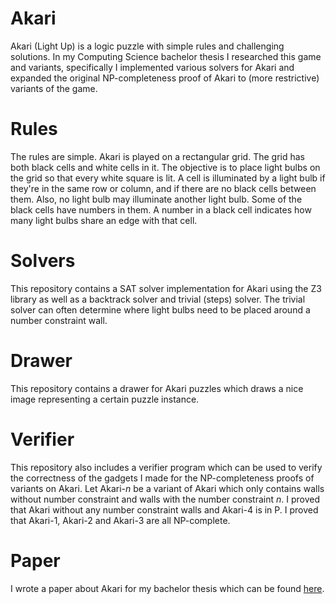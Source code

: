 # Akari
Akari (Light Up) is a logic puzzle with simple rules and challenging solutions. In my Computing Science bachelor thesis I researched this game and variants, specifically I implemented various solvers for Akari and expanded the original NP-completeness proof of Akari to (more restrictive) variants of the game.

# Rules
The rules are simple. Akari is played on a rectangular grid. The grid has both black cells and white cells in it. The objective is to place light bulbs on the grid so that every white square is lit. A cell is illuminated by a light bulb if they're in the same row or column, and if there are no black cells between them. Also, no light bulb may illuminate another light bulb. Some of the black cells have numbers in them. A number in a black cell indicates how many light bulbs share an edge with that cell.

# Solvers
This repository contains a SAT solver implementation for Akari using the Z3 library as well as a backtrack solver and trivial (steps) solver. The trivial solver can often determine where light bulbs need to be placed around a number constraint wall.

# Drawer
This repository contains a drawer for Akari puzzles which draws a nice image representing a certain puzzle instance.

# Verifier
This repository also includes a verifier program which can be used to verify the correctness of the gadgets I made for the NP-completeness proofs of variants on Akari. Let Akari-_n_ be a variant of Akari which only contains walls without number constraint and walls with the number constraint _n_. I proved that Akari without any number constraint walls and Akari-4 is in P. I proved that Akari-1, Akari-2 and Akari-3 are all NP-complete.

# Paper
I wrote a paper about Akari for my bachelor thesis which can be found [here](misc/paper/thesis.pdf).
